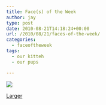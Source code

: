 ```yaml
---
title: Face(s) of the Week
author: jay
type: post
date: 2010-08-21T14:18:24+00:00
url: /2010/08/21/faces-of-the-week/
categories:
  - faceoftheweek
tags:
  - our kitteh
  - our pups

---
```

[![][1]][2]

[Larger][2]

 [1]: https://photos.smugmug.com/Pets/Our-Pups/DSC1582/977164793_LNh7z-M.jpg
 [2]: http://photos.rambleon.org/Pets/Our-Pups/7810105_a7H5S#977164793_LNh7z-A-LB